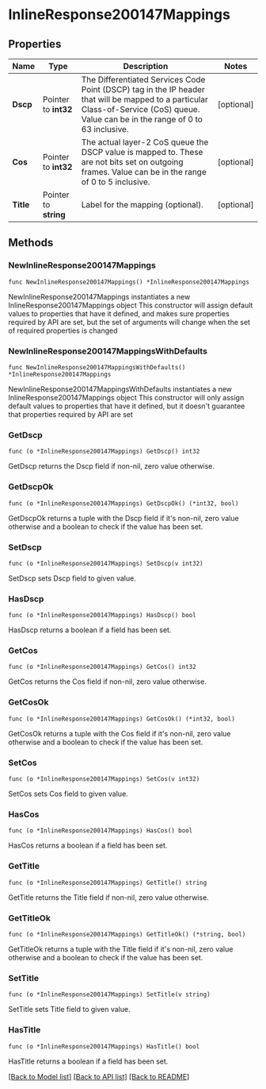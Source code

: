 # InlineResponse200147Mappings

## Properties

Name | Type | Description | Notes
------------ | ------------- | ------------- | -------------
**Dscp** | Pointer to **int32** | The Differentiated Services Code Point (DSCP) tag in the IP header that will be mapped to a particular Class-of-Service (CoS) queue. Value can be in the range of 0 to 63 inclusive. | [optional] 
**Cos** | Pointer to **int32** | The actual layer-2 CoS queue the DSCP value is mapped to. These are not bits set on outgoing frames. Value can be in the range of 0 to 5 inclusive. | [optional] 
**Title** | Pointer to **string** | Label for the mapping (optional). | [optional] 

## Methods

### NewInlineResponse200147Mappings

`func NewInlineResponse200147Mappings() *InlineResponse200147Mappings`

NewInlineResponse200147Mappings instantiates a new InlineResponse200147Mappings object
This constructor will assign default values to properties that have it defined,
and makes sure properties required by API are set, but the set of arguments
will change when the set of required properties is changed

### NewInlineResponse200147MappingsWithDefaults

`func NewInlineResponse200147MappingsWithDefaults() *InlineResponse200147Mappings`

NewInlineResponse200147MappingsWithDefaults instantiates a new InlineResponse200147Mappings object
This constructor will only assign default values to properties that have it defined,
but it doesn't guarantee that properties required by API are set

### GetDscp

`func (o *InlineResponse200147Mappings) GetDscp() int32`

GetDscp returns the Dscp field if non-nil, zero value otherwise.

### GetDscpOk

`func (o *InlineResponse200147Mappings) GetDscpOk() (*int32, bool)`

GetDscpOk returns a tuple with the Dscp field if it's non-nil, zero value otherwise
and a boolean to check if the value has been set.

### SetDscp

`func (o *InlineResponse200147Mappings) SetDscp(v int32)`

SetDscp sets Dscp field to given value.

### HasDscp

`func (o *InlineResponse200147Mappings) HasDscp() bool`

HasDscp returns a boolean if a field has been set.

### GetCos

`func (o *InlineResponse200147Mappings) GetCos() int32`

GetCos returns the Cos field if non-nil, zero value otherwise.

### GetCosOk

`func (o *InlineResponse200147Mappings) GetCosOk() (*int32, bool)`

GetCosOk returns a tuple with the Cos field if it's non-nil, zero value otherwise
and a boolean to check if the value has been set.

### SetCos

`func (o *InlineResponse200147Mappings) SetCos(v int32)`

SetCos sets Cos field to given value.

### HasCos

`func (o *InlineResponse200147Mappings) HasCos() bool`

HasCos returns a boolean if a field has been set.

### GetTitle

`func (o *InlineResponse200147Mappings) GetTitle() string`

GetTitle returns the Title field if non-nil, zero value otherwise.

### GetTitleOk

`func (o *InlineResponse200147Mappings) GetTitleOk() (*string, bool)`

GetTitleOk returns a tuple with the Title field if it's non-nil, zero value otherwise
and a boolean to check if the value has been set.

### SetTitle

`func (o *InlineResponse200147Mappings) SetTitle(v string)`

SetTitle sets Title field to given value.

### HasTitle

`func (o *InlineResponse200147Mappings) HasTitle() bool`

HasTitle returns a boolean if a field has been set.


[[Back to Model list]](../README.md#documentation-for-models) [[Back to API list]](../README.md#documentation-for-api-endpoints) [[Back to README]](../README.md)


